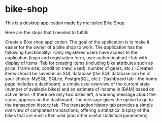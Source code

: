 # bike-shop
This is a desktop application made by me called Bike Shop.

Here are the steps that I needed to fulfill: 

  Create a Bike shop application. The goal of the application is to make it easier for the owner of a bike shop to work. The application has the following functionality:
  -Only registered users have access to the application (login and registration form, user authentication)
  -Tab with display of items
  -Tab for creating items (including bike attributes such as price, frame size, condition (new, used), number of gears, etc.)
  -Created items should be saved in an SQL database (the SQL database can be of your choice: MySQL, SQLite, PostgreSQL, etc.)
  -Dashboard tab - the home page includes a dashboard, a simple user overview of the current state (number of available bikes) and an estimate of income in [BAM] based     on active items
  -If there are only two bikes left, a warning message about the status appears on the dashboard. The message gives the option to go to the transaction history tab
  -The transaction history tab provides a simple overview of completed transactions, offering a statistical display of the bikes that are most often sold (and other        useful statistical parameters)
